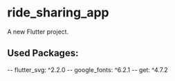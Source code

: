# ride_sharing_app

A new Flutter project.

## Used Packages:
 -- flutter_svg: ^2.2.0
 -- google_fonts: ^6.2.1
 -- get: ^4.7.2

